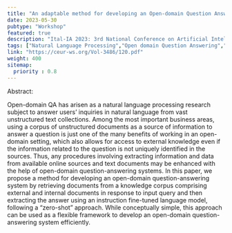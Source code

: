 ```yaml
---
title: "An adaptable method for developing an Open-domain Question Answering system"
date: 2023-05-30
pubtype: "Workshop"
featured: true
description: "Ital-IA 2023: 3rd National Conference on Artificial Intelligence. In the AI for industry workshop, we presented an open-domain question-answering system that retrieves documents from a knowledge corpus and extracts answers using a fine-tuned language model, employing a 'zero-shot' approach."
tags: ["Natural Language Processing","Open domain Question Answering","Language Models","Information Retrieval"]
link: "https://ceur-ws.org/Vol-3486/120.pdf"
weight: 400
sitemap:
  priority : 0.8
---
```


Abstract:   

Open-domain QA has arisen as a natural language processing research subject to answer users’ inquiries in natural language from vast unstructured text collections. Among the most important business areas, using a corpus of unstructured documents as a source of information to answer a question is just one of the many benefits of working in an open-domain setting, which also allows for access to external knowledge even if the information related to the question is not uniquely identified in the sources. Thus, any procedures involving extracting information and data from available online sources and text documents may be enhanced with the help of open-domain question-answering systems. In this paper, we propose a method for developing an open-domain question-answering system by retrieving documents from a knowledge corpus comprising external and internal documents in response to input query and then extracting the answer using an instruction fine-tuned language model, following a “zero-shot” approach. While conceptually simple, this approach can be used as a flexible framework to develop an open-domain question-answering system efficiently.
